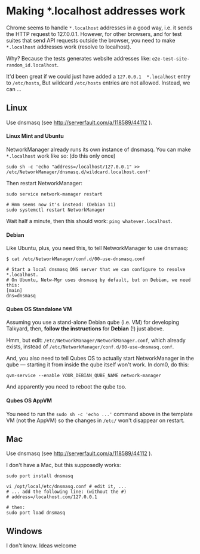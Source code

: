 Making *.localhost addresses work
=============================

Chrome seems to handle `*.localhost` addresses in a good way, i.e. it sends the HTTP request
to 127.0.0.1. However, for other browsers, and for test suites that send API requests
outside the browser, you need to make `*.localhost` addresses work (resolve to localhost).

Why? Because the tests generates website addresses like: `e2e-test-site-random_id.localhost`.

It'd been great if we could just have added a `127.0.0.1  *.localhost` entry to `/etc/hosts`,
But wildcard `/etc/hosts` entries are not allowed. Instead, we can ...


Linux
-----------------------------


Use dnsmasq (see http://serverfault.com/a/118589/44112 ).

#### Linux Mint and Ubuntu

NetworkManager already runs its own instance of
dnsmasq. You can make `*.localhost` work like so: (do this only once)

    sudo sh -c 'echo "address=/localhost/127.0.0.1" >> /etc/NetworkManager/dnsmasq.d/wildcard.localhost.conf'

Then restart NetworkManager:

    sudo service network-manager restart

    # Hmm seems now it's instead: (Debian 11)
    sudo systemctl restart NetworkManager

Wait half a minute, then this should work: `ping whatever.localhost`.

#### Debian

Like Ubuntu, plus, you need this, to tell NetworkManager to use dnsmasq:

    $ cat /etc/NetworkManager/conf.d/00-use-dnsmasq.conf

    # Start a local dnsmasq DNS server that we can configure to resolve *.localhost.
    # On Ubuntu, Netw-Mgr uses dnsmasq by default, but on Debian, we need this:
    [main]
    dns=dnsmasq

#### Qubes OS Standalone VM

Assuming you use a stand-alone Debian qube (i.e. VM) for developing
Talkyard, then, **follow the instructions** for **Debian** (!) just above.

Hmm, but edit: `/etc/NetworkManager/NetworkManager.conf`, which already exists,
instead of `/etc/NetworkManager/conf.d/00-use-dnsmasq.conf`.

And, you also need to tell Qubes OS to actually start NetworkManager
in the qube — starting it from
inside the qube itself won't work. In dom0, do this:

    qvm-service --enable YOUR_DEBIAN_QUBE_NAME network-manager

And apparently you need to reboot the qube too.

#### Qubes OS AppVM

You need to run the `sudo sh -c 'echo ...'` command above in the template VM
(not the AppVM) so the changes in `/etc/` won't disappear on restart.


Mac
-----------------------------

Use dnsmasq (see http://serverfault.com/a/118589/44112 ).

I don't have a Mac, but this supposedly works:

    sudo port install dnsmasq

    vi /opt/local/etc/dnsmasq.conf # edit it, ...
    # ... add the following line: (without the #)
    # address=/localhost.com/127.0.0.1

    # then:
    sudo port load dnsmasq


Windows
-----------------------------

I don't know. Ideas welcome
